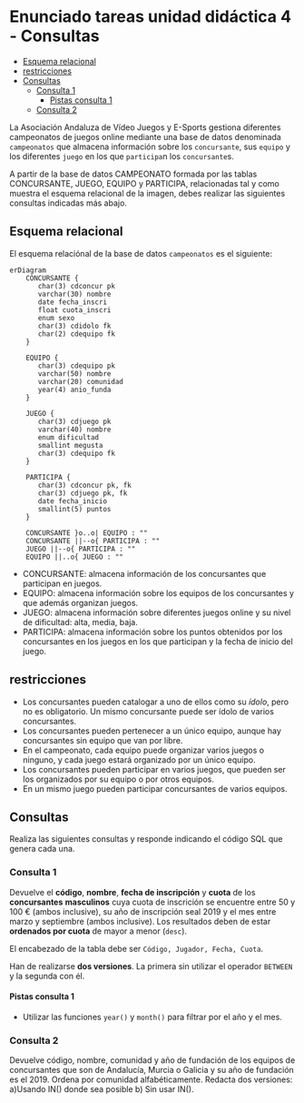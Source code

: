 # Enunciado tareas unidad didáctica 4 - Consultas

<!-- toc -->

* [Esquema relacional](#esquema-relacional)
* [restricciones](#restricciones)
* [Consultas](#consultas)
  * [Consulta 1](#consulta-1)
    * [Pistas consulta 1](#pistas-consulta-1)
  * [Consulta 2](#consulta-2)

<!-- tocstop -->

La Asociación Andaluza de Vídeo Juegos y E-Sports gestiona diferentes campeonatos de juegos online mediante una base de datos denominada `campeonatos` que almacena información sobre los `concursante`, sus `equipo` y los diferentes `juego` en los que `participa`n los `concursante`s.

A partir de la base de datos CAMPEONATO formada por las tablas CONCURSANTE, JUEGO, EQUIPO  y PARTICIPA, relacionadas tal y como muestra el esquema relacional de la imagen, debes realizar las siguientes consultas indicadas más abajo.

## Esquema relacional

El esquema relaciónal de la base de datos `campeonatos` es el siguiente:

```mermaid
erDiagram
    CONCURSANTE {
       char(3) cdconcur pk
       varchar(30) nombre
       date fecha_inscri
       float cuota_inscri
       enum sexo
       char(3) cdidolo fk
       char(2) cdequipo fk
    }

    EQUIPO {
       char(3) cdequipo pk
       varchar(50) nombre
       varchar(20) comunidad
       year(4) anio_funda
    }

    JUEGO {
       char(3) cdjuego pk
       varchar(40) nombre
       enum dificultad
       smallint megusta 
       char(3) cdequipo fk
    }

    PARTICIPA {
       char(3) cdconcur pk, fk
       char(3) cdjuego pk, fk
       date fecha_inicio
       smallint(5) puntos
    }

    CONCURSANTE }o..o| EQUIPO : "" 
    CONCURSANTE ||--o{ PARTICIPA : ""
    JUEGO ||--o{ PARTICIPA : ""
    EQUIPO ||..o{ JUEGO : ""
```

* CONCURSANTE: almacena información de los concursantes que participan en juegos.
* EQUIPO: almacena información sobre los equipos de los concursantes y que además organizan juegos.
* JUEGO: almacena información sobre diferentes juegos online y su nivel de dificultad: alta, media, baja.
* PARTICIPA: almacena información sobre los puntos obtenidos por los concursantes en los juegos en los que participan y la fecha de inicio del juego.

## restricciones

* Los concursantes pueden catalogar a uno de ellos como su _ídolo_, pero no es obligatorio. Un mismo concursante puede ser ídolo de varios concursantes.
* Los concursantes pueden pertenecer a un único equipo, aunque hay concursantes sin equipo que van por libre.
* En el campeonato, cada equipo puede organizar varios juegos o ninguno, y cada juego estará organizado por un único equipo.
* Los concursantes pueden participar en varios juegos, que pueden ser los organizados por su equipo o por otros equipos.
* En un mismo juego pueden participar concursantes de varios equipos.

## Consultas

Realiza las siguientes consultas y responde indicando el código SQL que genera cada una.

### Consulta 1

Devuelve el **código**, **nombre**, **fecha de inscripción** y **cuota** de los **concursantes** **masculinos** cuya cuota de inscrición se encuentre entre 50 y 100 € (ambos inclusive), su año de inscripción seal 2019 y el mes entre marzo y septiembre (ambos inclusive). Los resultados deben de estar **ordenados por cuota** de mayor a menor (`desc`). 

El encabezado de la tabla debe ser `Código, Jugador, Fecha, Cuota`.

Han de realizarse **dos versiones**. La primera sin utilizar el operador `BETWEEN` y la segunda con él.

#### Pistas consulta 1

* Utilizar las funciones `year()` y `month()` para filtrar por el año y el mes.

### Consulta 2

Devuelve código, nombre, comunidad y año de fundación de los equipos de concursantes que son de Andalucía, Murcia o Galicia y su año de fundación es el 2019. Ordena por comunidad alfabéticamente.
Redacta dos versiones:
a)Usando IN() donde sea posible b) Sin usar IN().

